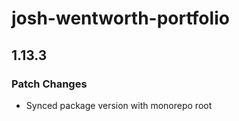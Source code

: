 # josh-wentworth-portfolio

## 1.13.3

### Patch Changes

- Synced package version with monorepo root
